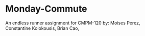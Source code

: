 # Monday-Commute
An endless runner assignment for CMPM-120 by: 
            Moises Perez,
            Constantine Kolokousis,
            Brian Cao,
